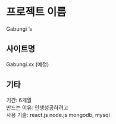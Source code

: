 # 프로젝트 이름
Gabungi ’s 
## 사이트명
Gabungi.xx (예정)
## 기타
기간: 6개월  
만드는 이유: 인생성공하려고  
사용 기술: react.js node.js mongodb, mysql  	
